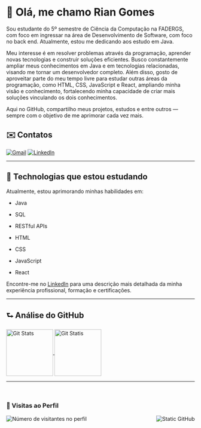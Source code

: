 # 👋 Olá, me chamo Rian Gomes

Sou estudante do 5º semestre de Ciência da Computação na FADERGS, com foco em ingressar na área de Desenvolvimento de Software, com foco no back end. Atualmente, estou me dedicando aos estudo em Java.

Meu interesse é em resolver problemas através da programação, aprender novas tecnologias e construir soluções eficientes. Busco constantemente ampliar meus conhecimentos em Java e em tecnologias relacionadas, visando me tornar um desenvolvedor completo. Além disso, gosto de aproveitar parte do meu tempo livre para estudar outras áreas da programação, como HTML, CSS, JavaScript e React, ampliando minha visão e conhecimento, fortalecendo minha capacidade de criar mais soluções vinculando os dois conhecimentos.

Aqui no GitHub, compartilho meus projetos, estudos e entre outros — sempre com o objetivo de me aprimorar cada vez mais.

## ✉️ Contatos

  <p align="left">
    <a href="https://mail.google.com/mail/u/1/?hl=en&tf=cm&fs=1&to=devrgomes@gmail.com" title="Gmail">
    <img src="https://img.shields.io/badge/-Gmail-FF0000?style=flat-square&labelColor=FF0000&logo=gmail&logoColor=white&link=LINK-DO-SEU-GMAIL" alt="Gmail"/></a>
    <a href="https://www.linkedin.com/in/devrgomes/" title="LinkedIn">
    <img src="https://img.shields.io/badge/-Linkedin-0e76a8?style=flat-square&logo=Linkedin&logoColor=white&link=LINK-DO-SEU-LINKEDIN" alt="LinkedIn"/></a>
  </p>

---

## 👤 Technologias que estou estudando
  
  Atualmente, estou aprimorando minhas habilidades em:
  
  * Java
  * SQL
  * RESTful APIs

  * HTML
  * CSS
  * JavaScript
  * React
  
  Encontre-me no [LinkedIn](https://www.linkedin.com/in/devrgomes/) para uma descrição mais detalhada da minha experiência profissional, formação e certificações.

---
<!--

<link rel="stylesheet" type='text/css' href="https://cdn.jsdelivr.net/gh/devicons/devicon@latest/devicon.min.css"/>

--->

## ⮑ Análise do GitHub

  <a href="https://github.com/anuraghazra/github-readme-stats">
    <img 
      alt="Git Stats"
      height=125 
      align="center" 
      src="https://github-readme-stats.vercel.app/api?username=devrgomes&include_all_commits=true&hide=contribs,issues&card_width=500&theme=dark" 
      />
  </a>
  <a href="https://github.com/anuraghazra/convoychat">
    <img 
      alt="Git Statis"
      height=125
      align="center" 
      src="https://github-readme-stats.vercel.app/api/top-langs?username=devrgomes&layout=compact&card_width=385&theme=dark"
      />
  </a>
  
---

<br>
<div>
  <h3><b>📍 Visitas ao Perfil </b></h3>
</div>
<a href="https://github.com/devrgomes"> <img align="right" src="https://img.shields.io/static/v1?label=GitHub&message=devrgomes&color=f8efd4&style=for-the-badge&logo=GitHub" alt="Static GitHub"></a>
<p align="left">
  <img src="https://profile-counter.glitch.me/devrgomes/count.svg" alt="Número de visitantes no perfil"/>
</p>
